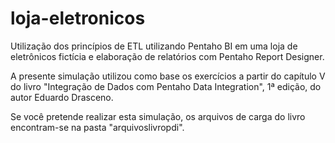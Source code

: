 # loja-eletronicos
Utilização dos princípios de ETL utilizando Pentaho BI em uma loja de eletrônicos fictícia e elaboração de relatórios com Pentaho Report Designer.

A presente simulação utilizou como base os exercícios a partir do capítulo V do livro "Integração de Dados com Pentaho Data Integration", 1ª edição, do autor Eduardo Drasceno.

Se você pretende realizar esta simulação, os arquivos de carga do livro encontram-se na pasta "arquivoslivropdi".

